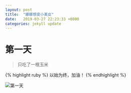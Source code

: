 ```yaml
---
layout: post
title:  "娜娜想变小美女"
date:   2019-03-27 22:23:33 +0800
categories: jekyll update 
---
```

# 第一天
>只吃了一根玉米

{% highlight ruby %}
以始为终，加油！
{% endhighlight %}

![第一天]({{site.url}}/img/2019-03-28m.jpg)







